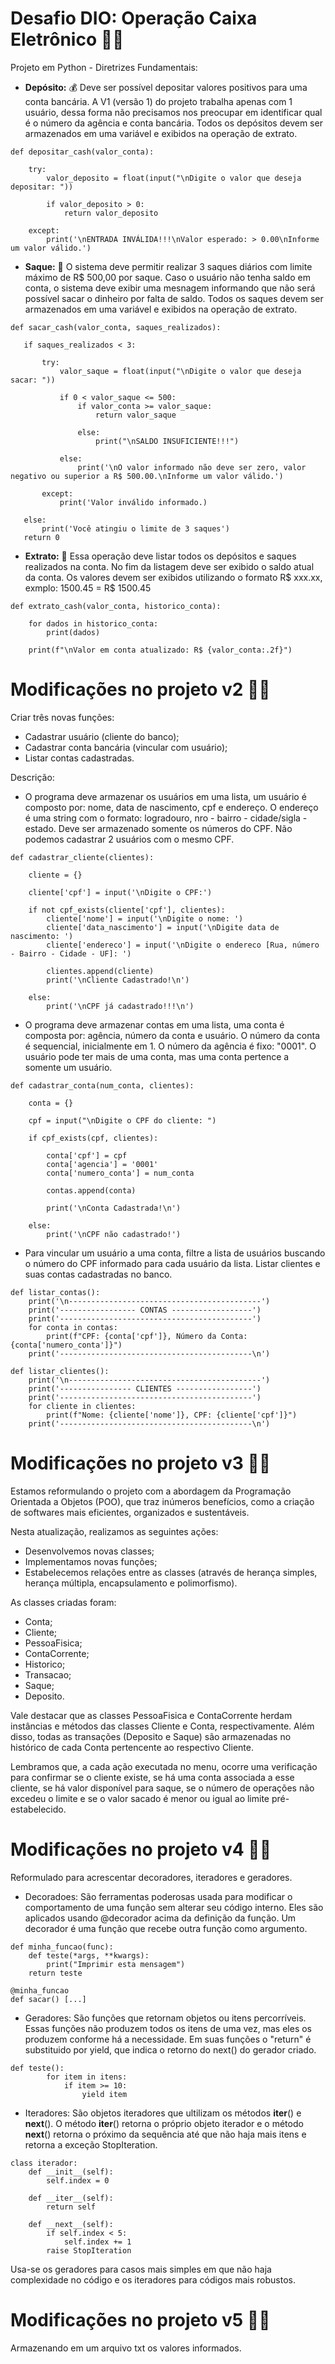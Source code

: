 # Desafio DIO: Operação Caixa Eletrônico :woman_technologist:

Projeto em Python - Diretrizes Fundamentais:

*	**Depósito:** :moneybag: Deve ser possível depositar valores positivos para uma conta bancária. A V1 (versão 1) do projeto trabalha apenas com 1 usuário, dessa forma não precisamos nos preocupar em identificar qual é o número da agência e conta bancária. Todos os depósitos devem ser armazenados em uma variável e exibidos na operação de extrato.

```
def depositar_cash(valor_conta): 
    
    try:
        valor_deposito = float(input("\nDigite o valor que deseja depositar: ")) 

        if valor_deposito > 0: 
            return valor_deposito
    
    except:
        print('\nENTRADA INVÁLIDA!!!\nValor esperado: > 0.00\nInforme um valor válido.')
```

*	**Saque:** :money_with_wings: O sistema deve permitir realizar 3 saques diários com limite máximo de R$ 500,00 por saque. Caso o usuário não tenha saldo em conta, o sistema deve exibir uma mesnagem informando que não será possível sacar o dinheiro por falta de saldo. Todos os saques devem ser armazenados em uma variável e exibidos na operação de extrato.

 ```
 def sacar_cash(valor_conta, saques_realizados): 
    
    if saques_realizados < 3:
        
        try:
            valor_saque = float(input("\nDigite o valor que deseja sacar: ")) 

            if 0 < valor_saque <= 500:
                if valor_conta >= valor_saque:
                    return valor_saque 
                
                else:
                    print("\nSALDO INSUFICIENTE!!!") 
            
            else:
                print('\nO valor informado não deve ser zero, valor negativo ou superior a R$ 500.00.\nInforme um valor válido.')
        
        except:
            print('Valor inválido informado.)
    
    else:
        print('Você atingiu o limite de 3 saques')                                                                                                                     
    return 0 
 ```

*	**Extrato:** :memo: Essa operação deve listar todos os depósitos e saques realizados na conta. No fim da listagem deve ser exibido o saldo atual da conta. Os valores devem ser exibidos utilizando o formato R$ xxx.xx, exmplo: 1500.45 = R$ 1500.45

```
def extrato_cash(valor_conta, historico_conta): 

    for dados in historico_conta:
        print(dados)

    print(f"\nValor em conta atualizado: R$ {valor_conta:.2f}")
```

# Modificações no projeto v2 :mechanic:

Criar três novas funções: 

*   Cadastrar usuário (cliente do banco);
*   Cadastrar conta bancária (vincular com usuário);
*   Listar contas cadastradas.

Descrição:

*   O programa deve armazenar os usuários em uma lista, um usuário é composto por: nome, data de nascimento, cpf e endereço. O endereço é uma string com o formato: logradouro, nro - bairro - cidade/sigla - estado. Deve ser armazenado somente os números do CPF. Não podemos cadastrar 2 usuários com o mesmo CPF.

```
def cadastrar_cliente(clientes):

    cliente = {}

    cliente['cpf'] = input('\nDigite o CPF:')

    if not cpf_exists(cliente['cpf'], clientes):
        cliente['nome'] = input('\nDigite o nome: ')
        cliente['data_nascimento'] = input('\nDigite data de nascimento: ') 
        cliente['endereco'] = input('\nDigite o endereco [Rua, número - Bairro - Cidade - UF]: ')
    
        clientes.append(cliente)
        print('\nCliente Cadastrado!\n')

    else:
        print('\nCPF já cadastrado!!!\n')

```

*   O programa deve armazenar contas em uma lista, uma conta é composta por: agência, número da conta e usuário. O número da conta é sequencial, inicialmente em 1. O número da agência é fixo: "0001". O usuário pode ter mais de uma conta, mas uma conta pertence a somente um usuário.

```
def cadastrar_conta(num_conta, clientes):

    conta = {}
    
    cpf = input("\nDigite o CPF do cliente: ")
    
    if cpf_exists(cpf, clientes):

        conta['cpf'] = cpf
        conta['agencia'] = '0001'
        conta['numero_conta'] = num_conta
        
        contas.append(conta)

        print('\nConta Cadastrada!\n')
    
    else:
        print('\nCPF não cadastrado!')
```

*   Para vincular um usuário a uma conta, filtre a lista de usuários buscando o número do CPF informado para cada usuário da lista. Listar clientes e suas contas cadastradas no banco.

```
def listar_contas():
    print('\n-------------------------------------------')
    print('----------------- CONTAS ------------------')
    print('-------------------------------------------')
    for conta in contas:
        print(f"CPF: {conta['cpf']}, Número da Conta: {conta['numero_conta']}")
    print('-------------------------------------------\n')
```

```
def listar_clientes():  
    print('\n-------------------------------------------')
    print('---------------- CLIENTES -----------------')
    print('-------------------------------------------')
    for cliente in clientes:
        print(f"Nome: {cliente['nome']}, CPF: {cliente['cpf']}")
    print('-------------------------------------------\n')
```

# Modificações no projeto v3 :mechanic:

Estamos reformulando o projeto com a abordagem da Programação Orientada a Objetos (POO), que traz inúmeros benefícios, como a criação de softwares mais eficientes, organizados e sustentáveis.

Nesta atualização, realizamos as seguintes ações:
* Desenvolvemos novas classes;
* Implementamos novas funções;
* Estabelecemos relações entre as classes (através de herança simples, herança múltipla, encapsulamento e polimorfismo).

As classes criadas foram:

* Conta;
* Cliente;
* PessoaFisica;
* ContaCorrente;
* Historico;
* Transacao;
* Saque;
* Deposito.

Vale destacar que as classes PessoaFisica e ContaCorrente herdam instâncias e métodos das classes Cliente e Conta, respectivamente. Além disso, todas as transações (Deposito e Saque) são armazenadas no histórico de cada Conta pertencente ao respectivo Cliente.

Lembramos que, a cada ação executada no menu, ocorre uma verificação para confirmar se o cliente existe, se há uma conta associada a esse cliente, se há valor disponível para saque, se o número de operações não excedeu o limite e se o valor sacado é menor ou igual ao limite pré-estabelecido.

# Modificações no projeto v4 :mechanic:

Reformulado para acrescentar decoradores, iteradores e geradores.

* Decoradoes: São ferramentas poderosas usada para modificar o comportamento de uma função sem alterar seu código interno. Eles são aplicados usando @decorador acima da definição da função. Um decorador é uma função que recebe outra função como argumento.

```
def minha_funcao(func):
    def teste(*args, **kwargs):
        print("Imprimir esta mensagem")
    return teste

@minha_funcao
def sacar() [...]

```

* Geradores: São funções que retornam objetos ou itens percorríveis. Essas funções não produzem todos os itens de uma vez, mas eles os produzem conforme há a necessidade. Em suas funções o "return" é substituido por yield, que indica o retorno do next() do gerador criado.

```
def teste():
        for item in itens:
            if item >= 10:
                yield item
```

* Iteradores: São objetos iteradores que ultilizam os métodos __iter__() e __next__(). O método __iter__() retorna o próprio objeto iterador e o método __next__() retorna o próximo da sequência até que não haja mais itens e retorna a exceção StopIteration.

```
class iterador:
    def __init__(self):
        self.index = 0

    def __iter__(self):
        return self

    def __next__(self):
        if self.index < 5:
            self.index += 1
        raise StopIteration
```

Usa-se os geradores para casos mais simples em que não haja complexidade no código e os iteradores para códigos mais robustos.

# Modificações no projeto v5 :mechanic:

Armazenando em um arquivo txt os valores informados.